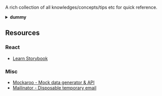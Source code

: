 
A rich collection of all knowledges/concepts/tips etc for quick reference.

<details>
<summary><strong>dummy</strong></summary>
  Dummy
</details>

## Resources
### React
  * [Learn Storybook](https://www.learnstorybook.com/react/en/test/)

### Misc
  * [Mockaroo - Mock data generator & API](https://mockaroo.com/)
  * [Mailinator - Disposable temporary email](https://mailinator.com/)

